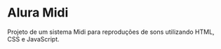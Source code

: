 # Alura Midi 

Projeto de um sistema Midi para reproduções de sons utilizando HTML, CSS e JavaScript.

